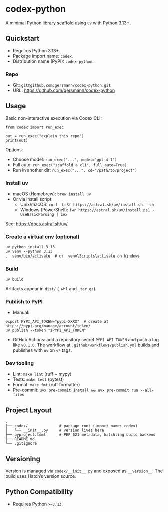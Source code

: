 # codex-python

A minimal Python library scaffold using `uv` with Python 3.13+.

## Quickstart

- Requires Python 3.13+.
- Package import name: `codex`.
- Distribution name (PyPI): `codex-python`.

### Repo

- Git: `git@github.com:gersmann/codex-python.git`
- URL: https://github.com/gersmann/codex-python

## Usage

Basic non-interactive execution via Codex CLI:

```
from codex import run_exec

out = run_exec("explain this repo")
print(out)
```

Options:

- Choose model: `run_exec("...", model="gpt-4.1")`
- Full auto: `run_exec("scaffold a cli", full_auto=True)`
- Run in another dir: `run_exec("...", cd="/path/to/project")`

### Install uv

- macOS (Homebrew): `brew install uv`
- Or via install script:
  - Unix/macOS: `curl -LsSf https://astral.sh/uv/install.sh | sh`
  - Windows (PowerShell): `iwr https://astral.sh/uv/install.ps1 -UseBasicParsing | iex`

See: https://docs.astral.sh/uv/

### Create a virtual env (optional)

```
uv python install 3.13
uv venv --python 3.13
. .venv/bin/activate  # or .venv\Scripts\activate on Windows
```

### Build

```
uv build
```

Artifacts appear in `dist/` (`.whl` and `.tar.gz`).

### Publish to PyPI

- Manual:

```
export PYPI_API_TOKEN="pypi-XXXX"  # create at https://pypi.org/manage/account/token/
uv publish --token "$PYPI_API_TOKEN"
```

- GitHub Actions: add a repository secret `PYPI_API_TOKEN` and push a tag like `v0.1.0`.
  The workflow at `.github/workflows/publish.yml` builds and publishes with `uv` on `v*` tags.

### Dev tooling

- Lint: `make lint` (ruff + mypy)
- Tests: `make test` (pytest)
- Format: `make fmt` (ruff formatter)
 - Pre-commit: `uvx pre-commit install && uvx pre-commit run --all-files`

## Project Layout

```
.
├── codex/              # package root (import name: codex)
│   └── __init__.py     # version lives here
├── pyproject.toml      # PEP 621 metadata, hatchling build backend
├── README.md
└── .gitignore
```

## Versioning

Version is managed via `codex/__init__.py` and exposed as `__version__`. The build uses Hatch’s version source.

## Python Compatibility

- Requires Python `>=3.13`.
